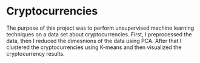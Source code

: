 # Cryptocurrencies
The purpose of this project was to perform unsupervised machine learning techniques on a data set about cryptocurrencies. First, I preprocessed the data, then I reduced the dimesnions of the data using PCA. After that I clustered the cryptocurrencies using K-means and then visualized the cryptocurrency results.

